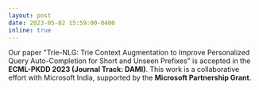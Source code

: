 ```yaml
---
layout: post
date: 2023-05-02 15:59:00-0400
inline: true
---
```


Our paper "Trie-NLG: Trie Context Augmentation to Improve Personalized Query Auto-Completion for Short and Unseen Prefixes" is accepted in the **ECML-PKDD 2023 (Journal Track: DAMI)**. This work is a collaborative effort with Microsoft India, supported by the **Microsoft Partnership Grant**.
